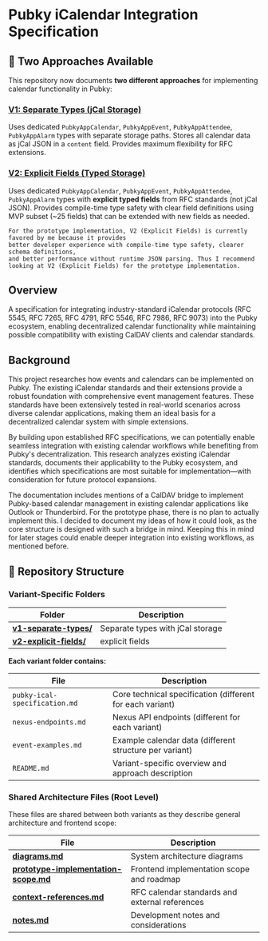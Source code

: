 # Pubky iCalendar Integration Specification

## 🔀 Two Approaches Available

This repository now documents **two different approaches** for implementing
calendar functionality in Pubky:

### **[V1: Separate Types (jCal Storage)](v1-separate-types/README.md)**

Uses dedicated `PubkyAppCalendar`, `PubkyAppEvent`, `PubkyAppAttendee`,
`PubkyAppAlarm` types with separate storage paths. Stores all calendar data as
jCal JSON in a `content` field. Provides maximum flexibility for RFC extensions.

### **[V2: Explicit Fields (Typed Storage)](v2-explicit-fields/README.md)**

Uses dedicated `PubkyAppCalendar`, `PubkyAppEvent`, `PubkyAppAttendee`,
`PubkyAppAlarm` types with **explicit typed fields** from RFC standards (not
jCal JSON). Provides compile-time type safety with clear field definitions using
MVP subset (~25 fields) that can be extended with new fields as needed.

```text
For the prototype implementation, V2 (Explicit Fields) is currently favored by me because it provides
better developer experience with compile-time type safety, clearer schema definitions,
and better performance without runtime JSON parsing. Thus I recommend looking at V2 (Explicit Fields) for the prototype implementation.
```

## Overview

A specification for integrating industry-standard iCalendar protocols (RFC 5545,
RFC 7265, RFC 4791, RFC 5546, RFC 7986, RFC 9073) into the Pubky ecosystem,
enabling decentralized calendar functionality while maintaining possible
compatibility with existing CalDAV clients and calendar standards.

## Background

This project researches how events and calendars can be implemented on Pubky.
The existing iCalendar standards and their extensions provide a robust
foundation with comprehensive event management features. These standards have
been extensively tested in real-world scenarios across diverse calendar
applications, making them an ideal basis for a decentralized calendar system
with simple extensions.

By building upon established RFC specifications, we can potentially enable
seamless integration with existing calendar workflows while benefiting from
Pubky's decentralization. This research analyzes existing iCalendar standards,
documents their applicability to the Pubky ecosystem, and identifies which
specifications are most suitable for implementation—with consideration for
future protocol expansions.

The documentation includes mentions of a CalDAV bridge to implement Pubky-based
calendar management in existing calendar applications like Outlook or
Thunderbird. For the prototype phase, there is no plan to actually implement
this. I decided to document my ideas of how it could look, as the core structure
is designed with such a bridge in mind. Keeping this in mind for later stages
could enable deeper integration into existing workflows, as mentioned before.

## 📂 Repository Structure

### Variant-Specific Folders

| Folder                                         | Description                      |
| ---------------------------------------------- | -------------------------------- |
| **[v1-separate-types/](v1-separate-types/)**   | Separate types with jCal storage |
| **[v2-explicit-fields/](v2-explicit-fields/)** | explicit fields                  |

**Each variant folder contains:**

| File                          | Description                                               |
| ----------------------------- | --------------------------------------------------------- |
| `pubky-ical-specification.md` | Core technical specification (different for each variant) |
| `nexus-endpoints.md`          | Nexus API endpoints (different for each variant)          |
| `event-examples.md`           | Example calendar data (different structure per variant)   |
| `README.md`                   | Variant-specific overview and approach description        |

### Shared Architecture Files (Root Level)

These files are shared between both variants as they describe general
architecture and frontend scope:

| File                                                                       | Description                                    |
| -------------------------------------------------------------------------- | ---------------------------------------------- |
| **[diagrams.md](diagrams.md)**                                             | System architecture diagrams                   |
| **[prototype-implementation-scope.md](prototype-implementation-scope.md)** | Frontend implementation scope and roadmap      |
| **[context-references.md](context-references.md)**                         | RFC calendar standards and external references |
| **[notes.md](notes.md)**                                                   | Development notes and considerations           |
